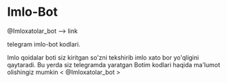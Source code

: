 # Imlo-Bot

@Imloxatolar_bot --> link 

telegram imlo-bot  kodlari.

Imlo qoidalar boti siz kiritgan so'zni tekshirib imlo xato bor yo'qligini qaytaradi.
Bu yerda siz telegramda yaratgan Botim kodlari haqida ma'lumot olishingiz mumkin < @Imloxatolar_bot >
